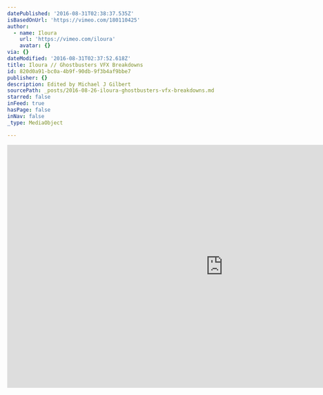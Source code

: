 ```yaml
---
datePublished: '2016-08-31T02:38:37.535Z'
isBasedOnUrl: 'https://vimeo.com/180110425'
author:
  - name: Iloura
    url: 'https://vimeo.com/iloura'
    avatar: {}
via: {}
dateModified: '2016-08-31T02:37:52.618Z'
title: Iloura // Ghostbusters VFX Breakdowns
id: 820d0a91-bc0a-4b9f-90db-9f3b4af9bbe7
publisher: {}
description: Edited by Michael J Gilbert
sourcePath: _posts/2016-08-26-iloura-ghostbusters-vfx-breakdowns.md
starred: false
inFeed: true
hasPage: false
inNav: false
_type: MediaObject

---
```

<iframe src="https://cdn.embedly.com/widgets/media.html?src=https%3A%2F%2Fplayer.vimeo.com%2Fvideo%2F180110425&amp;url=https%3A%2F%2Fvimeo.com%2F180110425&amp;image=https%3A%2F%2Fi.vimeocdn.com%2Fvideo%2F588256763_1280.jpg&amp;key=b7d04c9b404c499eba89ee7072e1c4f7&amp;type=text%2Fhtml&amp;schema=vimeo" width="1000" height="563" scrolling="no" frameborder="0" allowfullscreen="" style=""></iframe>